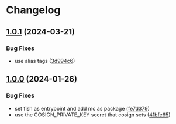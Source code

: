 # Changelog

## [1.0.1](https://github.com/breningham/arch/compare/v1.0.0...v1.0.1) (2024-03-21)


### Bug Fixes

* use alias tags ([3d994c6](https://github.com/breningham/arch/commit/3d994c62a043dd6a164baef026805364ab8b0f22))

## [1.0.0](https://github.com/breningham/arch/releases/tag/v1.0.0) (2024-01-26)

### Bug Fixes

- set fish as entrypoint and add mc as package ([fe7d379](https://github.com/breningham/arch/commit/fe7d379aa608f8e1fda0d1999f145b3a0555a59d))
- use the COSIGN_PRIVATE_KEY secret that cosign sets ([41bfe65](https://github.com/breningham/arch/commit/41bfe6544db6b3dae4c0f2d96a6ea80b8b24de21))
